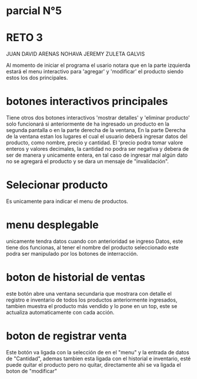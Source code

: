 # parcial N°5
# RETO 3
JUAN DAVID ARENAS NOHAVA
JEREMY ZULETA GALVIS


Al momento de iniciar el programa el usario notara que en la parte izquierda estará el menu interactivo para 'agregar' y 'modificar' el producto siendo estos los dos principales.

# botones interactivos principales

Tiene otros dos botones interactivos 'mostrar detalles' y 'eliminar producto' solo funcionará si anteriormente de ha ingresado un producto en la segunda pantalla o en la parte derecha de la ventana, En la parte Derecha de la ventana estan los lugares el cual el usuario deberá ingresar datos del producto, como nombre, precio y cantidad. El 'precio podra tomar valore enteros y valores decimales, la cantidad no podra ser negativa y debera de ser de manera y unicamente entera, en tal caso de ingresar mal algún dato no se agregará el producto y se dara un mensaje de "invalidación".

# Selecionar producto
Es unicamente para indicar el menu de productos.

# menu desplegable
unicamente tendra datos cuando con anterioridad se ingreso Datos, este tiene dos funcionas, al tener el nombre del producto seleccionado este podra ser manipulado por los botones de interracción.

# boton de historial de ventas
este botón abre una ventana secundaria que mostrara con detalle el registro e inventario de todos los productos anteriormente ingresados, tambien muestra el producto más vendido y lo pone en un top, este se actualiza automaticamente con cada acción.

# boton de registrar venta
Este botón va ligada con la selección de en el "menu" y la entrada de datos de "Cantidad", ademas tambien esta ligada con el historial e inventario, esté puede quitar el producto pero no quitar, directamente ahi se va ligada el boton de "modificar"